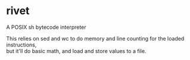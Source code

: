# rivet
A POSIX sh bytecode interpreter

This relies on sed and wc to do memory and line counting for the loaded instructions,  
but it'll do basic math, and load and store values to a file.
